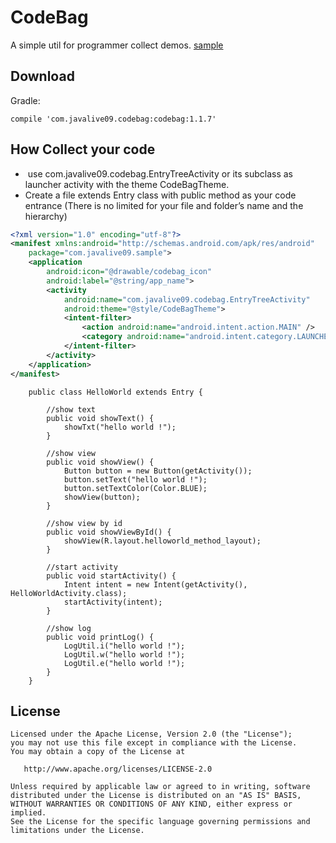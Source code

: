 CodeBag
======

A simple util for programmer collect demos.
[sample](https://github.com/javalive09/Sample)

Download
--------

Gradle:
```
compile 'com.javalive09.codebag:codebag:1.1.7'
```

How Collect your code
---------------------
-  use com.javalive09.codebag.EntryTreeActivity or its subclass as launcher activity with the theme CodeBagTheme.
-  Create a file extends Entry class with public method as your code entrance (There is no limited for your file and folder’s name and the hierarchy)

```xml
<?xml version="1.0" encoding="utf-8"?>
<manifest xmlns:android="http://schemas.android.com/apk/res/android"
    package="com.javalive09.sample">
    <application
        android:icon="@drawable/codebag_icon"
        android:label="@string/app_name">
        <activity 
            android:name="com.javalive09.codebag.EntryTreeActivity"
            android:theme="@style/CodeBagTheme">
            <intent-filter>
                <action android:name="android.intent.action.MAIN" />
                <category android:name="android.intent.category.LAUNCHER" />
            </intent-filter>
        </activity>
    </application>
</manifest>
```

        public class HelloWorld extends Entry {
            
            //show text
            public void showText() {
                showTxt("hello world !");
            }
            
            //show view
            public void showView() {
                Button button = new Button(getActivity());
                button.setText("hello world !");
                button.setTextColor(Color.BLUE);
                showView(button);
            }
            
            //show view by id
            public void showViewById() {
                showView(R.layout.helloworld_method_layout);
            }
            
            //start activity
            public void startActivity() {
                Intent intent = new Intent(getActivity(), HelloWorldActivity.class);
                startActivity(intent);
            }
            
            //show log
            public void printLog() {
                LogUtil.i("hello world !");
                LogUtil.w("hello world !");
                LogUtil.e("hello world !");
            }
        }

License
-------

    Licensed under the Apache License, Version 2.0 (the "License");
    you may not use this file except in compliance with the License.
    You may obtain a copy of the License at

       http://www.apache.org/licenses/LICENSE-2.0

    Unless required by applicable law or agreed to in writing, software
    distributed under the License is distributed on an "AS IS" BASIS,
    WITHOUT WARRANTIES OR CONDITIONS OF ANY KIND, either express or implied.
    See the License for the specific language governing permissions and
    limitations under the License.
    
